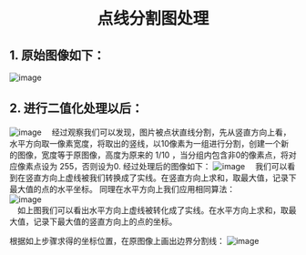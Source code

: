 # <center> 点线分割图处理
## 1. 原始图像如下：
![image](https://wanyonggangdage.github.io/Images/7.png)
## 2. 进行二值化处理以后：
![image](https://wanyonggangdage.github.io/Images/8.PNG)
&ensp;&ensp;经过观察我们可以发现，图片被点状直线分割，先从竖直方向上看，水平方向取一像素宽度，将取出的竖线，以10像素为一组进行分割，创建一个新的图像，宽度等于原图像，高度为原来的 1/10 ，当分组内包含非0的像素点，将对应像素点设为 255，否则设为0. 
经过处理后的图像如下：
![image](https://wanyonggangdage.github.io/Images/9.PNG)
&ensp;&ensp;我们可以看到在竖直方向上虚线被我们转换成了实线。在竖直方向上求和，取最大值，记录下最大值的点的水平坐标。
同理在水平方向上我们应用相同算法：  
![image](https://wanyonggangdage.github.io/Images/10.PNG)  
&ensp;&ensp;如上图我们可以看出水平方向上虚线被转化成了实线。在水平方向上求和，取最大值，记录下最大值的竖直方向上的点的坐标。

根据如上步骤求得的坐标位置，在原图像上画出边界分割线：
![image](https://wanyonggangdage.github.io/Images/11.PNG)  